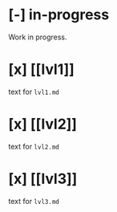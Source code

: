 # [-] in-progress
Work in progress.

# [x] [[lvl1]]
text for `lvl1.md`

# [x] [[lvl2]]
text for `lvl2.md`

# [x] [[lvl3]]
text for `lvl3.md`
